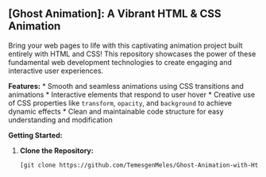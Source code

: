 ## [Ghost Animation]: A Vibrant HTML & CSS Animation

Bring your web pages to life with this captivating animation project built entirely with HTML and CSS!  This repository showcases the power of these fundamental web development technologies to create engaging and interactive user experiences.

**Features:**
    * Smooth and seamless animations using CSS transitions and animations 
    * Interactive elements that respond to user hover 
    * Creative use of CSS properties like `transform`, `opacity`, and `background` to achieve dynamic effects 
    * Clean and maintainable code structure for easy understanding and modification

**Getting Started:**

1. **Clone the Repository:**

   ```bash
   [git clone https://github.com/TemesgenMeles/Ghost-Animation-with-Html-and-CSS.git](https://github.com/TemesgenMeles/Ghost-Animation-with-Html-and-CSS.git)
